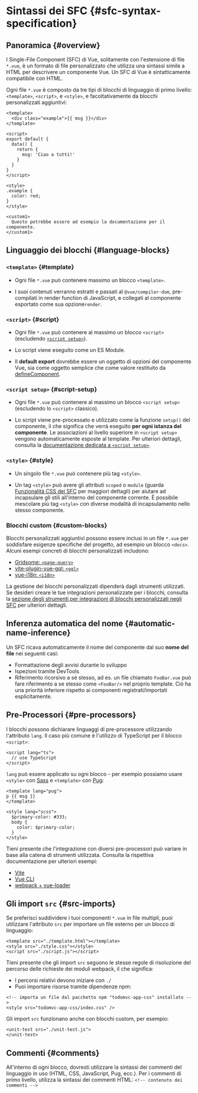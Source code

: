 # Sintassi dei SFC {#sfc-syntax-specification}

## Panoramica {#overview}

I Single-File Component (SFC) di Vue, solitamente con l'estensione di file `*.vue`, è un formato di file personalizzato che utilizza una sintassi simile a HTML per descrivere un componente Vue. Un SFC di Vue è sintatticamente compatibile con HTML.

Ogni file `*.vue` è composto da tre tipi di blocchi di linguaggio di primo livello: `<template>`, `<script>`, e `<style>`, e facoltativamente da blocchi personalizzati aggiuntivi:

```vue
<template>
  <div class="example">{{ msg }}</div>
</template>

<script>
export default {
  data() {
    return {
      msg: 'Ciao a tutti!'
    }
  }
}
</script>

<style>
.example {
  color: red;
}
</style>

<custom1>
  Questo potrebbe essere ad esempio la documentazione per il componente.
</custom1>
```

## Linguaggio dei blocchi {#language-blocks}

### `<template>` {#template}

- Ogni file `*.vue` può contenere massimo un blocco `<template>`.

- I suoi contenuti verranno estratti e passati al `@vue/compiler-dom`, pre-compilati in render function di JavaScript, e collegati al componente esportato come sua opzione`render`.

### `<script>` {#script}

- Ogni file `*.vue` può contenere al massimo un blocco `<script>` (escludendo [`<script setup>`](/api/sfc-script-setup)).

- Lo script viene eseguito come un ES Module.

- Il **default export** dovrebbe essere un oggetto di opzioni del componente Vue, sia come oggetto semplice che come valore restituito da [defineComponent](/api/general#definecomponent).

### `<script setup>` {#script-setup}

- Ogni file `*.vue` può contenere al massimo un blocco `<script setup>` (escludendo lo `<script>` classico).

- Lo script viene pre-processato e utilizzato come la funzione `setup()` del componente, il che significa che verrà eseguito **per ogni istanza del componente**. Le associazioni al livello superiore in `<script setup>` vengono automaticamente esposte al template. Per ulteriori dettagli, consulta la [documentazione dedicata a `<script setup>`](/api/sfc-script-setup).

### `<style>` {#style}

- Un singolo file `*.vue` può contenere più tag `<style>`.

- Un tag `<style>` può avere gli attributi `scoped` o `module` (guarda [Funzionalità CSS dei SFC](/api/sfc-css-features) per maggiori dettagli) per aiutare ad incapsulare gli stili all'interno del componente corrente. È possibile mescolare più tag `<style>` con diverse modalità di incapsulamento nello stesso componente.

### Blocchi custom {#custom-blocks}

Blocchi personalizzati aggiuntivi possono essere inclusi in un file `*.vue` per soddisfare esigenze specifiche del progetto, ad esempio un blocco `<docs>`. Alcuni esempi concreti di blocchi personalizzati includono:

- [Gridsome: `<page-query>`](https://gridsome.org/docs/querying-data/)
- [vite-plugin-vue-gql: `<gql>`](https://github.com/wheatjs/vite-plugin-vue-gql)
- [vue-i18n: `<i18n>`](https://github.com/intlify/bundle-tools/tree/main/packages/vite-plugin-vue-i18n#i18n-custom-block)

La gestione dei blocchi personalizzati dipenderà dagli strumenti utilizzati. Se desideri creare le tue integrazioni personalizzate per i blocchi, consulta la [sezione degli strumenti per integrazioni di blocchi personalizzati negli SFC](/guide/scaling-up/tooling#sfc-custom-block-integrations) per ulteriori dettagli.

## Inferenza automatica del nome {#automatic-name-inference}

Un SFC ricava automaticamente il nome del componente dal suo **nome del file** nei seguenti casi:

- Formattazione degli avvisi durante lo sviluppo
- Ispezioni tramite DevTools
- Riferimento ricorsivo a sé stesso, ad es. un file chiamato `FooBar.vue` può fare riferimento a se stesso come `<FooBar/>` nel proprio template. Ciò ha una priorità inferiore rispetto ai componenti registrati/importati esplicitamente.

## Pre-Processori {#pre-processors}

I blocchi possono dichiarare linguaggi di pre-processore utilizzando l'attributo `lang`. Il caso più comune è l'utilizzo di TypeScript per il blocco `<script>`:

```vue-html
<script lang="ts">
  // use TypeScript
</script>
```

`lang` può essere applicato su ogni blocco - per esempio possiamo usare `<style>` con [Sass](https://sass-lang.com/) e `<template>` con [Pug](https://pugjs.org/api/getting-started.html):

```vue-html
<template lang="pug">
p {{ msg }}
</template>

<style lang="scss">
  $primary-color: #333;
  body {
    color: $primary-color;
  }
</style>
```

Tieni presente che l'integrazione con diversi pre-processori può variare in base alla catena di strumenti utilizzata. Consulta la rispettiva documentazione per ulteriori esempi:

- [Vite](https://vitejs.dev/guide/features.html#css-pre-processors)
- [Vue CLI](https://cli.vuejs.org/guide/css.html#pre-processors)
- [webpack + vue-loader](https://vue-loader.vuejs.org/guide/pre-processors.html#using-pre-processors)

## Gli import `src` {#src-imports}

Se preferisci suddividere i tuoi componenti `*.vue` in file multipli, puoi utilizzare l'attributo `src` per importare un file esterno per un blocco di linguaggio:

```vue
<template src="./template.html"></template>
<style src="./style.css"></style>
<script src="./script.js"></script>
```

Tieni presente che gli import `src` seguono le stesse regole di risoluzione del percorso delle richieste dei moduli webpack, il che significa:

- I percorsi relativi devono iniziare con `./`
- Puoi importare risorse tramite dipendenze npm:

```vue
<!-- importa un file dal pacchetto npm "todomvc-app-css" installato -->
<style src="todomvc-app-css/index.css" />
```

Gli import `src` funzionano anche con blocchi custom, per esempio:

```vue
<unit-test src="./unit-test.js">
</unit-test>
```

## Commenti {#comments}

All'interno di ogni blocco, dovresti utilizzare la sintassi dei commenti del linguaggio in uso (HTML, CSS, JavaScript, Pug, ecc.). Per i commenti di primo livello, utilizza la sintassi dei commenti HTML: `<!-- contenuto dei commenti -->`
